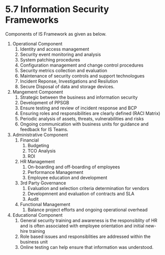# 5.7 Information Security Frameworks

Components of IS Framework as given as below.

1. Operational Component
	1. Identity and access management
	2. Security event monitoring and analysis
	3. System patching procedures
	4. Configuration management and change control procedures
	5. Security metrics collection and evaluation
	6. Maintenance of security controls and support technologues
	7. Incident Reponse, Investigations and Resilution
	8. Secure Disposal of data and storage devices.
2. Mangement Component
	1. Strategic between the business and information security
	2. Development of PPSGB
	3. Ensure testing and review of incident response and BCP
	4. Ensuring roles and responsibilities are clearly defined (RACI Matrix)
	5. Periodic analysis of assets, threats, vulnerabilities and risks
	6. Ongoing communication with business units for guidance and feedback for IS Teams.
3. Administrative Component
	1. Financial 
		1. Budgeting 
		2. TCO Analysis
		3. ROI
	2. HR Management
		1.  On-boarding and off-boarding of employees
		2.  Performance Management
		3.  Employee education and development
	3. 3rd Party Governance
		1.   Evaluation and selection criteria determination for vendors
		2.   Developmnent and evaluation of contracts and SLA
		3.   Audit
	4. Functional Management
		1. Balance project efforts and ongoing operational overhead
4. Educational Component
	1. General security training and awareness is the responsiblity of HR and is often associated with employee orientation and initial new-hire training 
	2. Role based issues and responsiblities are addressed within the business unit
	3. Online testing can help ensure that information was understood.









